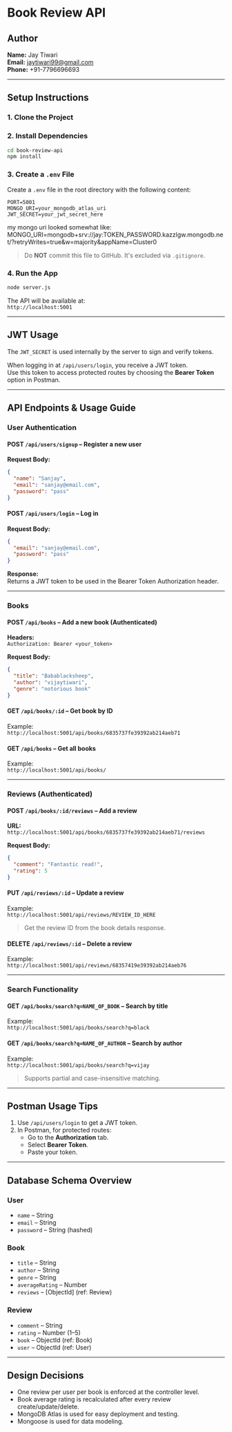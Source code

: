 # Book Review API

## Author
**Name:** Jay Tiwari  
**Email:** jaytiwari99@gmail.com  
**Phone:** +91-7796696693  

---

## Setup Instructions

### 1. Clone the Project


### 2. Install Dependencies
```bash
cd book-review-api
npm install
```

### 3. Create a `.env` File
Create a `.env` file in the root directory with the following content:

```
PORT=5001
MONGO_URI=your_mongodb_atlas_uri
JWT_SECRET=your_jwt_secret_here
```
my mongo uri looked somewhat like: MONGO_URI=mongodb+srv://jay:TOKEN_PASSWORD.kazzlgw.mongodb.net/?retryWrites=true&w=majority&appName=Cluster0

> Do **NOT** commit this file to GitHub. It's excluded via `.gitignore`.

### 4. Run the App
```bash
node server.js
```

The API will be available at:  
`http://localhost:5001`

---

## JWT Usage

The `JWT_SECRET` is used internally by the server to sign and verify tokens.

When logging in at `/api/users/login`, you receive a JWT token.  
Use this token to access protected routes by choosing the **Bearer Token** option in Postman.

---

## API Endpoints & Usage Guide

### User Authentication

#### POST `/api/users/signup` – Register a new user
**Request Body:**
```json
{
  "name": "Sanjay",
  "email": "sanjay@email.com",
  "password": "pass"
}
```

#### POST `/api/users/login` – Log in
**Request Body:**
```json
{
  "email": "sanjay@email.com",
  "password": "pass"
}
```

**Response:**  
Returns a JWT token to be used in the Bearer Token Authorization header.

---

### Books

#### POST `/api/books` – Add a new book (Authenticated)
**Headers:**  
`Authorization: Bearer <your_token>`

**Request Body:**
```json
{
  "title": "Babablacksheep",
  "author": "vijaytiwari",
  "genre": "notorious book"
}
```

#### GET `/api/books/:id` – Get book by ID  
Example:  
`http://localhost:5001/api/books/6835737fe39392ab214aeb71`

#### GET `/api/books` – Get all books  
Example:  
`http://localhost:5001/api/books/`

---

### Reviews (Authenticated)

#### POST `/api/books/:id/reviews` – Add a review
**URL:**  
`http://localhost:5001/api/books/6835737fe39392ab214aeb71/reviews`

**Request Body:**
```json
{
  "comment": "Fantastic read!",
  "rating": 5
}
```

#### PUT `/api/reviews/:id` – Update a review  
Example:  
`http://localhost:5001/api/reviews/REVIEW_ID_HERE`  
> Get the review ID from the book details response.

#### DELETE `/api/reviews/:id` – Delete a review  
Example:  
`http://localhost:5001/api/reviews/68357419e39392ab214aeb76`

---

### Search Functionality

#### GET `/api/books/search?q=NAME_OF_BOOK` – Search by title  
Example:  
`http://localhost:5001/api/books/search?q=black`

#### GET `/api/books/search?q=NAME_OF_AUTHOR` – Search by author  
Example:  
`http://localhost:5001/api/books/search?q=vijay`

> Supports partial and case-insensitive matching.

---

## Postman Usage Tips

1. Use `/api/users/login` to get a JWT token.
2. In Postman, for protected routes:
   - Go to the **Authorization** tab.
   - Select **Bearer Token**.
   - Paste your token.

---

## Database Schema Overview

### User
- `name` – String  
- `email` – String  
- `password` – String (hashed)  

### Book
- `title` – String  
- `author` – String  
- `genre` – String  
- `averageRating` – Number  
- `reviews` – [ObjectId] (ref: Review)  

### Review
- `comment` – String  
- `rating` – Number (1–5)  
- `book` – ObjectId (ref: Book)  
- `user` – ObjectId (ref: User)  

---

## Design Decisions

- One review per user per book is enforced at the controller level.
- Book average rating is recalculated after every review create/update/delete.
- MongoDB Atlas is used for easy deployment and testing.
- Mongoose is used for data modeling.
